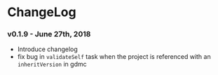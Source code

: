 # ChangeLog

### v0.1.9 - June 27th, 2018
 - Introduce changelog
 - fix bug in `validateSelf` task when the project is referenced with an `inheritVersion` in gdmc
